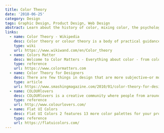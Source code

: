 ```yaml
---
title: Color Theory
date: '2018-06-25'
category: Design
tags: Graphic Design, Product Design, Web Design
abstract: Learn about the history of color, mixing color, the psychology of color, and application of color.
links:
  - name: Color Theory - Wikipedia
    desc: Color theory or colour theory is a body of practical guidance to color mixing and the visual effects of a specific color combination.
    type: wiki
    url: https://www.wikiwand.com/en/Color_theory
  - name: Colors Matter
    desc: Welcome to Color Matters - Everything about color - from color expert Jill Morton.
    type: reference
    url: https://www.colormatters.com
  - name: Color Theory for Designers
    desc: There are few things in design that are more subjective—or more important—than the use of color.
    type: article
    url: https://www.smashingmagazine.com/2010/01/color-theory-for-designers-part-1-the-meaning-of-color/
  - name: COLOURlovers
    desc: COLOURlovers is a creative community where people from around the world create and share colors, palettes, patterns &amp; trends.
    type: reference
    url: http://www.colourlovers.com/
  - name: Flat UI Colors
    desc: Flat UI Colors 2 features 13 more color palettes for your project.
    type: reference
    url: https://flatuicolors.com/
---
```

